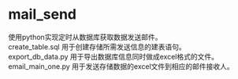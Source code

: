 # mail_send
使用python实现定时从数据库获取数据发送邮件。\
create_table.sql	用于创建存储所需发送信息的建表语句。\
export_db_data.py 用于导出数据库信息同时做成excel格式的文件。\
email_main_one.py 用于发送存储数据的excel文件到相应的邮件接收人。
